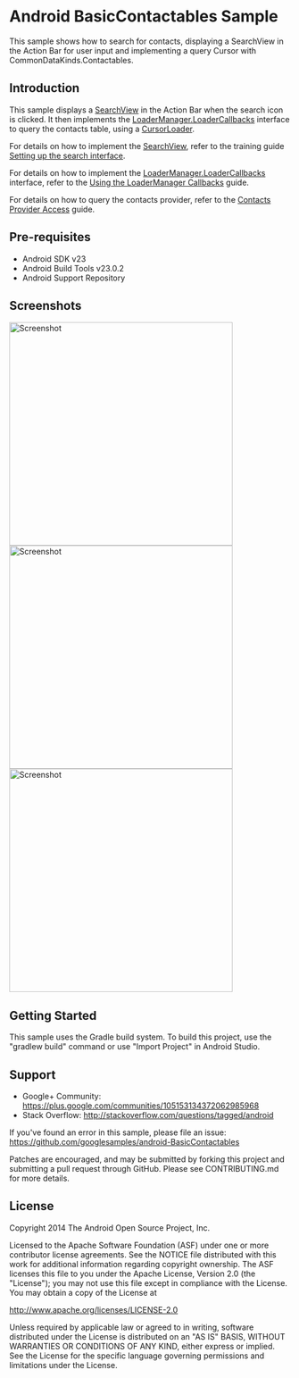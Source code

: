 
Android BasicContactables Sample
===================================

This sample shows how to search for contacts, displaying a SearchView in the Action Bar for user input and implementing a query Cursor with CommonDataKinds.Contactables.

Introduction
------------

This sample displays a [SearchView][1] in the Action Bar when the search icon is clicked. It then implements the [LoaderManager.LoaderCallbacks][2] interface to query the contacts table, using a [CursorLoader][3].

For details on how to implement the [SearchView][1], refer to the training guide [Setting up the search interface][4].

For details on how to implement the [LoaderManager.LoaderCallbacks][2] interface, refer to the [Using the LoaderManager Callbacks][5] guide.

For details on how to query the contacts provider, refer to the [Contacts Provider Access][6] guide.

[1]: http://developer.android.com/reference/android/widget/SearchView.html
[2]: http://developer.android.com/reference/android/app/LoaderManager.LoaderCallbacks.html
[3]: http://developer.android.com/reference/android/content/CursorLoader.html
[4]: http://developer.android.com/training/search/setup.html
[5]: http://developer.android.com/guide/components/loaders.html#callback
[6]: http://developer.android.com/guide/topics/providers/contacts-provider.html#Access

Pre-requisites
--------------

- Android SDK v23
- Android Build Tools v23.0.2
- Android Support Repository

Screenshots
-------------

<img src="screenshots/1-main.png" height="400" alt="Screenshot"/> <img src="screenshots/2-search.png" height="400" alt="Screenshot"/> <img src="screenshots/3-results.png" height="400" alt="Screenshot"/> 

Getting Started
---------------

This sample uses the Gradle build system. To build this project, use the
"gradlew build" command or use "Import Project" in Android Studio.

Support
-------

- Google+ Community: https://plus.google.com/communities/105153134372062985968
- Stack Overflow: http://stackoverflow.com/questions/tagged/android

If you've found an error in this sample, please file an issue:
https://github.com/googlesamples/android-BasicContactables

Patches are encouraged, and may be submitted by forking this project and
submitting a pull request through GitHub. Please see CONTRIBUTING.md for more details.

License
-------

Copyright 2014 The Android Open Source Project, Inc.

Licensed to the Apache Software Foundation (ASF) under one or more contributor
license agreements.  See the NOTICE file distributed with this work for
additional information regarding copyright ownership.  The ASF licenses this
file to you under the Apache License, Version 2.0 (the "License"); you may not
use this file except in compliance with the License.  You may obtain a copy of
the License at

http://www.apache.org/licenses/LICENSE-2.0

Unless required by applicable law or agreed to in writing, software
distributed under the License is distributed on an "AS IS" BASIS, WITHOUT
WARRANTIES OR CONDITIONS OF ANY KIND, either express or implied.  See the
License for the specific language governing permissions and limitations under
the License.
